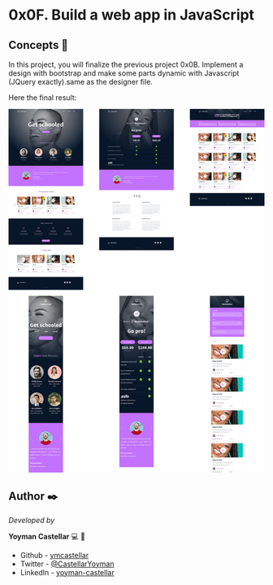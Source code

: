 # 0x0F. Build a web app in JavaScript


## Concepts 🔧
In this project, you will finalize the previous project 0x0B. Implement a design with bootstrap and make some parts dynamic with Javascript (JQuery exactly).same as the designer file.

Here the final result:

![Final result](final_result.jpg)

## Author ✒️

_Developed by_

**Yoyman Castellar** :computer: :man: 

- Github - [ymcastellar](https://github.com/ymcastellar)
- Twitter - [@CastellarYoyman](https://twitter.com/CastellarYoyman)
- LinkedIn - [yoyman-castellar](https://www.linkedin.com/in/yoyman-castellar/)